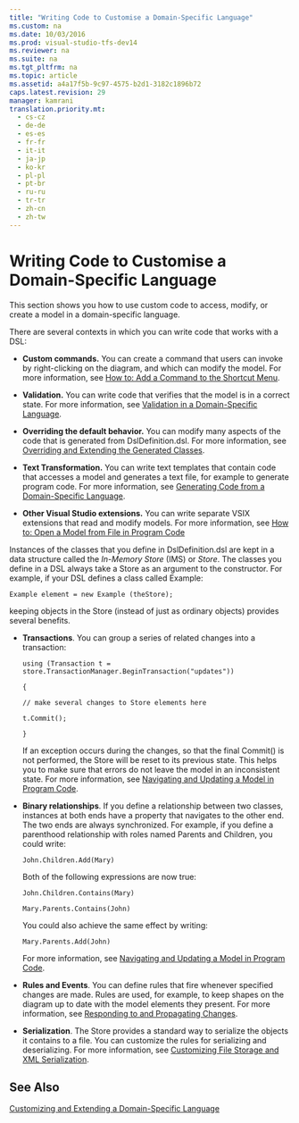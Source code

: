 ```yaml
---
title: "Writing Code to Customise a Domain-Specific Language"
ms.custom: na
ms.date: 10/03/2016
ms.prod: visual-studio-tfs-dev14
ms.reviewer: na
ms.suite: na
ms.tgt_pltfrm: na
ms.topic: article
ms.assetid: a4a17f5b-9c97-4575-b2d1-3182c1896b72
caps.latest.revision: 29
manager: kamrani
translation.priority.mt: 
  - cs-cz
  - de-de
  - es-es
  - fr-fr
  - it-it
  - ja-jp
  - ko-kr
  - pl-pl
  - pt-br
  - ru-ru
  - tr-tr
  - zh-cn
  - zh-tw
---
```

# Writing Code to Customise a Domain-Specific Language
This section shows you how to use custom code to access, modify, or create a model in a domain-specific language.  
  
 There are several contexts in which you can write code that works with a DSL:  
  
-   **Custom commands.** You can create a command that users can invoke by right-clicking on the diagram, and which can modify the model. For more information, see [How to: Add a Command to the Shortcut Menu](../VS_IDE/How-to--Add-a-Command-to-the-Shortcut-Menu.md).  
  
-   **Validation.** You can write code that verifies that the model is in a correct state. For more information, see [Validation in a Domain-Specific Language](../VS_IDE/Validation-in-a-Domain-Specific-Language.md).  
  
-   **Overriding the default behavior.** You can modify many aspects of the code that is generated from DslDefinition.dsl. For more information, see [Overriding and Extending the Generated Classes](../VS_IDE/Overriding-and-Extending-the-Generated-Classes.md).  
  
-   **Text Transformation.** You can write text templates that contain code that accesses a model and generates a text file, for example to generate program code. For more information, see [Generating Code from a Domain-Specific Language](../VS_IDE/Generating-Code-from-a-Domain-Specific-Language.md).  
  
-   **Other Visual Studio extensions.** You can write separate VSIX extensions that read and modify models. For more information, see [How to: Open a Model from File in Program Code](../VS_IDE/How-to--Open-a-Model-from-File-in-Program-Code.md)  
  
 Instances of the classes that you define in DslDefinition.dsl are kept in a data structure called the *In-Memory Store* (IMS) or *Store*. The classes you define in a DSL always take a Store as an argument to the constructor. For example, if your DSL defines a class called Example:  
  
 `Example element = new Example (theStore);`  
  
 keeping objects in the Store (instead of just as ordinary objects) provides several benefits.  
  
-   **Transactions**. You can group a series of related changes into a transaction:  
  
     `using (Transaction t = store.TransactionManager.BeginTransaction("updates"))`  
  
     `{`  
  
     `// make several changes to Store elements here`  
  
     `t.Commit();`  
  
     `}`  
  
     If an exception occurs during the changes, so that the final Commit() is not performed, the Store will be reset to its previous state. This helps you to make sure that errors do not leave the model in an inconsistent state. For more information, see [Navigating and Updating a Model in Program Code](../VS_IDE/Navigating-and-Updating-a-Model-in-Program-Code.md).  
  
-   **Binary relationships**. If you define a relationship between two classes, instances at both ends have a property that navigates to the other end. The two ends are always synchronized. For example, if you define a parenthood relationship with roles named Parents and Children, you could write:  
  
     `John.Children.Add(Mary)`  
  
     Both of the following expressions are now true:  
  
     `John.Children.Contains(Mary)`  
  
     `Mary.Parents.Contains(John)`  
  
     You could also achieve the same effect by writing:  
  
     `Mary.Parents.Add(John)`  
  
     For more information, see [Navigating and Updating a Model in Program Code](../VS_IDE/Navigating-and-Updating-a-Model-in-Program-Code.md).  
  
-   **Rules and Events**. You can define rules that fire whenever specified changes are made. Rules are used, for example, to keep shapes on the diagram up to date with the model elements they present. For more information, see [Responding to and Propagating Changes](../VS_IDE/Responding-to-and-Propagating-Changes.md).  
  
-   **Serialization**. The Store provides a standard way to serialize the objects it contains to a file. You can customize the rules for serializing and deserializing. For more information, see [Customizing File Storage and XML Serialization](../VS_IDE/Customizing-File-Storage-and-XML-Serialization.md).  
  
## See Also  
 [Customizing and Extending a Domain-Specific Language](../VS_IDE/Customizing-and-Extending-a-Domain-Specific-Language.md)